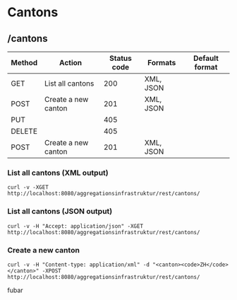 # Cantons

## /cantons

| Method        | Action              | Status code  | Formats   | Default format |
| ------------- | ------------------- | ------------ | --------- | -------------- |
| GET           | List all cantons    | 200          | XML, JSON |                |
| POST          | Create a new canton | 201          | XML, JSON |                |
| PUT           |                     | 405          |           |                |
| DELETE        |                     | 405          |           |                |
| POST          | Create a new canton | 201          | XML, JSON |   


### List all cantons (XML output)
```
curl -v -XGET http://localhost:8080/aggregationsinfrastruktur/rest/cantons/
```

### List all cantons (JSON output)
```
curl -v -H "Accept: application/json" -XGET http://localhost:8080/aggregationsinfrastruktur/rest/cantons/
```

### Create a new canton
```
curl -v -H "Content-type: application/xml" -d "<canton><code>ZH</code></canton>" -XPOST http://localhost:8080/aggregationsinfrastruktur/rest/cantons/
```




fubar
